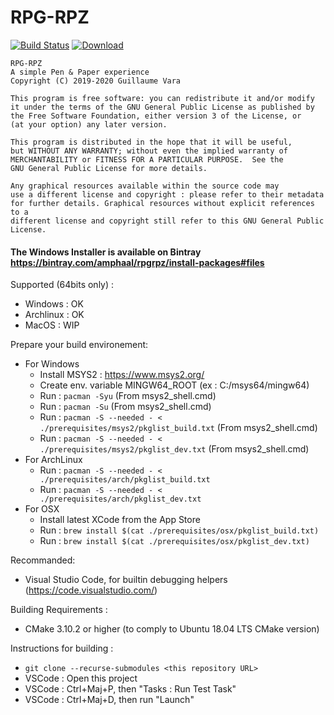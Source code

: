 # RPG-RPZ
[![Build Status](http://zonme.to2x.ovh:8090/buildStatus/icon?job=rpgrpz%2Fmaster)](http://zonme.to2x.ovh:8090/job/rpgrpz/job/master/)
[![Download](https://api.bintray.com/packages/amphaal/rpgrpz/install-packages/images/download.svg) ](https://dl.bintray.com/amphaal/rpgrpz/RPGRPZ-latest-win64.exe)

```
RPG-RPZ
A simple Pen & Paper experience
Copyright (C) 2019-2020 Guillaume Vara

This program is free software: you can redistribute it and/or modify
it under the terms of the GNU General Public License as published by
the Free Software Foundation, either version 3 of the License, or
(at your option) any later version.

This program is distributed in the hope that it will be useful,
but WITHOUT ANY WARRANTY; without even the implied warranty of
MERCHANTABILITY or FITNESS FOR A PARTICULAR PURPOSE.  See the
GNU General Public License for more details.

Any graphical resources available within the source code may 
use a different license and copyright : please refer to their metadata
for further details. Graphical resources without explicit references to a
different license and copyright still refer to this GNU General Public License.
```

#### The Windows Installer is available on Bintray https://bintray.com/amphaal/rpgrpz/install-packages#files

Supported (64bits only) :
- Windows : OK
- Archlinux : OK
- MacOS : WIP

Prepare your build environement:
- For Windows
    - Install MSYS2 : https://www.msys2.org/
    - Create env. variable MINGW64_ROOT (ex : C:/msys64/mingw64)
    - Run : `pacman -Syu` (From msys2_shell.cmd)
    - Run : `pacman -Su` (From msys2_shell.cmd)
    - Run : `pacman -S --needed - < ./prerequisites/msys2/pkglist_build.txt` (From msys2_shell.cmd)
    - Run : `pacman -S --needed - < ./prerequisites/msys2/pkglist_dev.txt` (From msys2_shell.cmd)
- For ArchLinux
    - Run : `pacman -S --needed - < ./prerequisites/arch/pkglist_build.txt`
    - Run : `pacman -S --needed - < ./prerequisites/arch/pkglist_dev.txt`
- For OSX
    - Install latest XCode from the App Store
    - Run : `brew install $(cat ./prerequisites/osx/pkglist_build.txt)`
    - Run : `brew install $(cat ./prerequisites/osx/pkglist_dev.txt)`

Recommanded:
- Visual Studio Code, for builtin debugging helpers (https://code.visualstudio.com/)

Building Requirements :
- CMake 3.10.2 or higher (to comply to Ubuntu 18.04 LTS CMake version)

Instructions for building :
- `git clone --recurse-submodules <this repository URL>`
- VSCode : Open this project
- VSCode : Ctrl+Maj+P, then "Tasks : Run Test Task"
- VSCode : Ctrl+Maj+D, then run "Launch"
